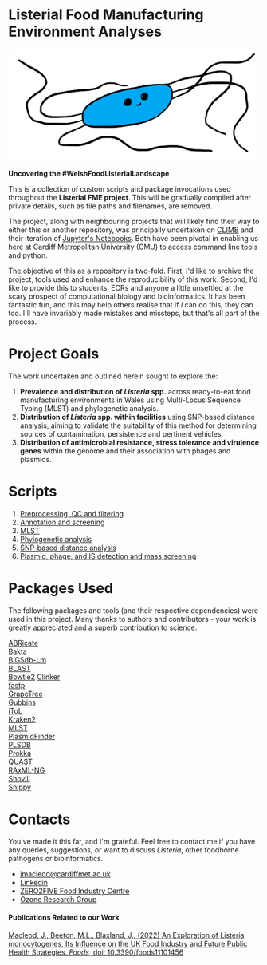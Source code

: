 # Listerial Food Manufacturing Environment Analyses
<div align="center">
  <img src="./the_listerial_lad_himself.png" alt="Among the best illustrations of _Listeria monocytogenes_ you have, perhaps, ever seen" width="500">
</div>

**Uncovering the #WelshFoodListerialLandscape**

This is a collection of custom scripts and package invocations used throughout the **Listerial FME project**. This will be gradually compiled after private details, such as file paths and filenames, are removed.

The project, along with neighbouring projects that will likely find their way to either this or another repository, was principally undertaken on [CLIMB](https://www.climb.ac.uk/) and their iteration of [Jupyter's Notebooks](https://jupyter.org/). Both have been pivotal in enabling us here at Cardiff Metropolitan University (CMU) to access command line tools and python. 

The objective of this as a repository is two-fold. First, I'd like to archive the project, tools used and enhance the reproducibility of this work. Second, I'd like to provide this to students, ECRs and anyone a little unsettled at the scary prospect of computational biology and bioinformatics. It has been fantastic fun, and this may help others realise that if _I_ can do this, they can too. I'll have invariably made mistakes and missteps, but that's all part of the process. 

# Project Goals
The work undertaken and outlined herein sought to explore the:
1. **Prevalence and distribution of _Listeria_ spp.** across ready-to-eat food manufacturing environments in Wales using Multi-Locus Sequence Typing (MLST) and phylogenetic analysis.
2. **Distribution of _Listeria_ spp. within facilities** using SNP-based distance analysis, aiming to validate the suitability of this method for determining sources of contamination, persistence and pertinent vehicles.
3. **Distribution of antimicrobial resistance, stress tolerance and virulence genes** within the genome and their association with phages and plasmids.

# Scripts
1. [Preprocessing, QC and filtering](Post-sequencing_processing.md)
2. [Annotation and screening](Annotation_and_screening.md)
3. [MLST](MLST.md)
4. [Phylogenetic analysis](https://www.youtube.com/watch?v=dQw4w9WgXcQ)
5. [SNP-based distance analysis](SNP-distance_analysis.md)
6. [Plasmid, phage, and IS detection and mass screening](Pl_Ph_Is_Screening.md)

# Packages Used
The following packages and tools (and their respective dependencies) were used in this project. Many thanks to authors and contributors - your work is greatly appreciated and a superb contribution to science.

[ABRicate](https://github.com/tseemann/abricate)  
[Bakta](https://github.com/oschwengers/bakta)  
[BIGSdb-Lm](https://bigsdb.pasteur.fr/listeria/)  
[BLAST](https://blast.ncbi.nlm.nih.gov/)  
[Bowtie2](http://bowtie-bio.sourceforge.net/bowtie2/index.shtml)
[Clinker](https://github.com/phe-bioinformatics/clinker)  
[fastp](https://github.com/OpenGene/fastp)  
[GrapeTree](https://github.com/achtman-lab/GrapeTree)  
[Gubbins](https://github.com/sanger-pathogens/gubbins)  
[iToL](https://itol.embl.de/)  
[Kraken2](https://ccb.jhu.edu/software/kraken2/)  
[MLST](https://github.com/tseemann/mlst)  
[PlasmidFinder](https://cge.cbs.dtu.dk/services/PlasmidFinder/)  
[PLSDB](https://ccb-microbe.cs.uni-saarland.de/plsdb/)  
[Prokka](https://github.com/tseemann/prokka)  
[QUAST](http://quast.sourceforge.net/)  
[RAxML-NG](https://github.com/amkozlov/raxml-ng)  
[Shovill](https://github.com/tseemann/shovill)  
[Snippy](https://github.com/tseemann/snippy)

# Contacts
You've made it this far, and I'm grateful. Feel free to contact me if you have any queries, suggestions, or want to discuss _Listeria_, other foodborne pathogens or bioinformatics. 

- jmacleod@cardiffmet.ac.uk
- [Linkedin](https://www.linkedin.com/in/joshuamacleod/)
- [ZERO2FIVE Food Industry Centre](https://www.cardiffmet.ac.uk/health/zero2five/Pages/default.aspx)
- [Ozone Research Group](https://ozoneresearchgroup.co.uk/)

#### Publications Related to our Work

[Macleod, J., Beeton, M.L., Blaxland, J., (2022) An Exploration of Listeria monocytogenes, Its Influence on the UK Food Industry and Future Public Health Strategies. _Foods_, doi: 10.3390/foods11101456](https://pmc.ncbi.nlm.nih.gov/articles/PMC9141670/)
